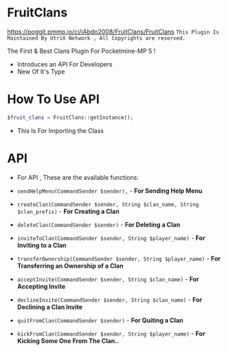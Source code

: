 # FruitClans
https://poggit.pmmp.io/ci/iAbdo2008/FruitClans/FruitClans
```This Plugin Is Maintained By UtriX Network , All Copyrights are reserved.```

The First &amp; Best Clans Plugin For Pocketmine-MP 5 !

- Introduces an API For Developers
- New Of It's Type

# How To Use API

```php
$fruit_clans = FruitClans::getInstance();
```
- This Is For Importing the Class

# API

- For API , These are the available functions:

- ```sendHelpMenu(CommandSender $sender),``` - **For Sending Help Menu**
- ```createClan(CommandSender $sender, String $clan_name, String $clan_prefix)``` - **For Creating a Clan**
- ```deleteClan(CommandSender $sender)``` - **For Deleting a Clan**
- ```inviteToClan(CommandSender $sender, String $player_name)``` - **For Inviting to a Clan**
- ```transferOwnership(CommandSender $sender, String $player_name)``` - **For Transferring an Ownership of a Clan**
- ```acceptInvite(CommandSender $sender, String $clan_name)``` - **For Accepting Invite**
- ```declineInvite(CommandSender $sender, String $clan_name)``` - **For Declining a Clan Invite**
- ```quitFromClan(CommandSender $sender)``` - **For Quiting a Clan**
- ```kickFromClan(CommandSender $sender, String $player_name)``` - **For Kicking Some One From The Clan..**

